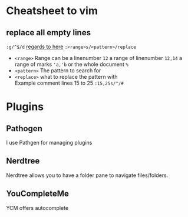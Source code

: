 # Cheatsheet to vim
## replace all empty lines
`:g/^$/d` [regards to here](https://alvinalexander.com/linux-unix/vi-vim-delete-blank-lines-empty-lines)
`:<range>s/<pattern>/replace`   
* `<range>` Range can be a linenumber `12` a range of linenumber `12,14` a range of marks `'a,'b` or the whole document `%`  
* `<pattern>` The pattern to search for  
* `<replace>` what to replace the pattern with  
Example comment lines 15 to 25 `:15,25s/^/#`  
# Plugins
## Pathogen
I use Pathgen for managing plugins
## Nerdtree
Nerdtree allows you to have a folder pane to navigate files/folders.
## YouCompleteMe
YCM offers autocomplete
